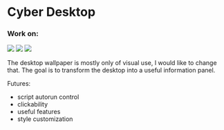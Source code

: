 # Cyber Desktop

### Work on:

![](https://img.shields.io/badge/windows-yes-green)
![](https://img.shields.io/badge/linux-no-red)
![](https://img.shields.io/badge/macos-no-red)


The desktop wallpaper is mostly only of visual use, I would like to change that.
The goal is to transform the desktop into a useful information panel.

Futures:
- script autorun control
- clickability
- useful features
- style customization
